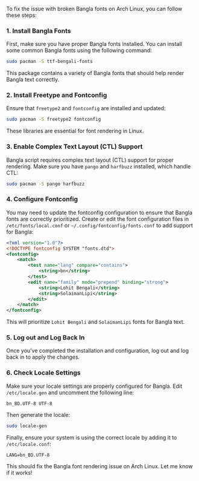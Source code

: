 
To fix the issue with broken Bangla fonts on Arch Linux, you can follow these steps:

### 1. **Install Bangla Fonts**
First, make sure you have proper Bangla fonts installed. You can install some common Bangla fonts using the following command:

```bash
sudo pacman -S ttf-bengali-fonts
```

This package contains a variety of Bangla fonts that should help render Bangla text correctly.

### 2. **Install Freetype and Fontconfig**
Ensure that `freetype2` and `fontconfig` are installed and updated:

```bash
sudo pacman -S freetype2 fontconfig
```

These libraries are essential for font rendering in Linux.

### 3. **Enable Complex Text Layout (CTL) Support**
Bangla script requires complex text layout (CTL) support for proper rendering. Make sure you have `pango` and `harfbuzz` installed, which handle CTL:

```bash
sudo pacman -S pango harfbuzz
```

### 4. **Configure Fontconfig**
You may need to update the fontconfig configuration to ensure that Bangla fonts are correctly prioritized. Create or edit the font configuration files in `/etc/fonts/local.conf` or `~/.config/fontconfig/fonts.conf` to add support for Bangla:

```xml
<?xml version="1.0"?>
<!DOCTYPE fontconfig SYSTEM "fonts.dtd">
<fontconfig>
    <match>
        <test name="lang" compare="contains">
            <string>bn</string>
        </test>
        <edit name="family" mode="prepend" binding="strong">
            <string>Lohit Bengali</string>
            <string>SolaimanLipi</string>
        </edit>
    </match>
</fontconfig>
```

This will prioritize `Lohit Bengali` and `SolaimanLipi` fonts for Bangla text.

### 5. **Log out and Log Back In**
Once you’ve completed the installation and configuration, log out and log back in to apply the changes.

### 6. **Check Locale Settings**
Make sure your locale settings are properly configured for Bangla. Edit `/etc/locale.gen` and uncomment the following line:

```
bn_BD.UTF-8 UTF-8
```

Then generate the locale:

```bash
sudo locale-gen
```

Finally, ensure your system is using the correct locale by adding it to `/etc/locale.conf`:

```
LANG=bn_BD.UTF-8
```

This should fix the Bangla font rendering issue on Arch Linux. Let me know if it works!


